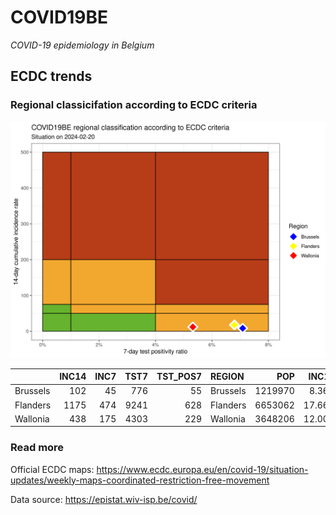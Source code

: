
# COVID19BE

*COVID-19 epidemiology in Belgium*

## ECDC trends

### Regional classicifation according to ECDC criteria

![](COVID9BE-ecdc-trend.png)

|          | INC14 | INC7 | TST7 | TST\_POS7 | REGION   |     POP | INC14\_RT |       PR7 |          GR |
| :------- | ----: | ---: | ---: | --------: | :------- | ------: | --------: | --------: | ----------: |
| Brussels |   102 |   45 |  776 |        55 | Brussels | 1219970 |  8.360861 | 0.0708763 | \-0.2105263 |
| Flanders |  1175 |  474 | 9241 |       628 | Flanders | 6653062 | 17.661041 | 0.0679580 | \-0.3238231 |
| Wallonia |   438 |  175 | 4303 |       229 | Wallonia | 3648206 | 12.005901 | 0.0532187 | \-0.3346008 |

### Read more

Official ECDC maps:
<https://www.ecdc.europa.eu/en/covid-19/situation-updates/weekly-maps-coordinated-restriction-free-movement>

Data source: <https://epistat.wiv-isp.be/covid/>
